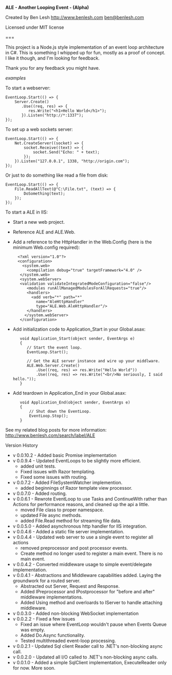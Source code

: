 **ALE - Another Looping Event - (Alpha)**

Created by Ben Lesh
http://www.benlesh.com
ben@benlesh.com

Licensed under MIT license

===

This project is a Node.js style implementation of an event loop architecture in C#. This is something I whipped up for fun, mostly as a proof of concept. I like it though, and I'm looking for feedback.

Thank you for any feedback you might have.

*examples*

To start a webserver:

    EventLoop.Start(() => {
        Server.Create()
		   .Use((req, res) => {
              res.Write("<h1>Hello World</h1>");
           }).Listen("http://*:1337");
    });
    
To set up a web sockets server:

    EventLoop.Start(() => {
        Net.CreateServer((socket) => {
            socket.Receive((text) => {
                socket.Send("Echo: " + text);
            });
        }).Listen("127.0.0.1", 1338, "http://origin.com");
    });
    
Or just to do something like read a file from disk:

    EventLoop.Start(() => {
        File.ReadAllText(@"C:\File.txt", (text) => {
            DoSomething(text);
        });
    });
	
To start a ALE in IIS:

* Start a new web project.
* Reference ALE and ALE.Web.
* Add a reference to the HttpHandler in the Web.Config (here is the minimum Web.config required):

        <?xml version="1.0"?>
        <configuration>
          <system.web>
            <compilation debug="true" targetFramework="4.0" />
         </system.web>
         <system.webServer>
       	 <validation validateIntegratedModeConfiguration="false"/>
         	<modules runAllManagedModulesForAllRequests="true"/>
         	<handlers>
         	  <add verb="*" path="*"
         		name="AleHttpHandler"
         		type="ALE.Web.AleHttpHandler"/>
         	</handlers>
           </system.webServer>
         </configuration>
	 
	 

* Add initialization code to Application_Start in your Global.asax:

         void Application_Start(object sender, EventArgs e)
         {
            // Start the event loop.
            EventLoop.Start();
    
            // Get the ALE server instance and wire up your middlware.
            ALE.Web.Server.Create()
                .Use((req, res) => res.Write("Hello World"))
                .Use((req, res) => res.Write("<br/>No seriously, I said hello."));
         }

* Add teardown in Application_End in your Global.asax:

         void Application_End(object sender, EventArgs e)
         {
             // Shut down the EventLoop.
             EventLoop.Stop();
         }



See my related blog posts for more information: http://www.benlesh.com/search/label/ALE

Version History
 * v 0.0.10.2 - Added basic Promise implementation
 * v 0.0.9.4 - Updated EventLoops to be slightly more efficient.
   * added unit tests.
   * Fixed issues with Razor templating.
   * Fixed some issues with routing.
 * v 0.0.7.2 - Added FileSystemWatcher implemention.
   * added beginnings of Razor template view processor.
 * v 0.0.7.0 - Added routing.
 * v 0.0.6.1 - Rewrote EventLoop to use Tasks and ContinueWith rather than Actions for performance reasons, and cleaned up the api a little.
   * moved File class to proper namespace.
   * updated File async methods.
   * added File.Read method for streaming file data.
 * v 0.0.5.0 - Added asynchronous http handler for IIS integration.
 * v 0.0.4.6 - Added a static file server implementation.
 * v 0.0.4.4 - Updated web server to use a single event to register all actions
    * removed preprocessor and post processor events.
	* Create method no longer used to register a main event. There is no main event.
 * v 0.0.4.2 - Converted middleware usage to simple event/delegate implementation.
 * v 0.0.4.1 - Abstractions and Middleware capabilities added. Laying the groundwork for a routed server.
    * Abstracted out Server, Request and Response.
	* Added IPreprocessor and IPostprocessor for "before and after" middleware implementations.
	* Added Using method and overloards to IServer to handle attaching middleware.
 * v 0.0.3.0 - Added non-blocking WebSocket implementation
 * v 0.0.2.2 - Fixed a few issues
    * Fixed an issue where EventLoop wouldn't pause when Events Queue was empty.
	* Added Do.Async functionality.
	* Tested multithreaded event-loop processing.
 * v 0.0.2.1 - Updated Sql client Reader call to .NET's non-blocking async call.
 * v 0.0.2.0 - Updated all I/O called to .NET's non-blocking async calls.
 * v 0.0.1.0 - Added a simple SqlClient implementation, ExecuteReader only for now. More soon.
